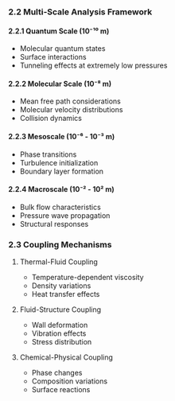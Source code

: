 ### 2.2 Multi-Scale Analysis Framework

#### 2.2.1 Quantum Scale (10⁻¹⁰ m)
- Molecular quantum states
- Surface interactions
- Tunneling effects at extremely low pressures

#### 2.2.2 Molecular Scale (10⁻⁸ m)
- Mean free path considerations
- Molecular velocity distributions
- Collision dynamics

#### 2.2.3 Mesoscale (10⁻⁶ - 10⁻³ m)
- Phase transitions
- Turbulence initialization
- Boundary layer formation

#### 2.2.4 Macroscale (10⁻² - 10² m)
- Bulk flow characteristics
- Pressure wave propagation
- Structural responses

### 2.3 Coupling Mechanisms
1. Thermal-Fluid Coupling
   - Temperature-dependent viscosity
   - Density variations
   - Heat transfer effects

2. Fluid-Structure Coupling
   - Wall deformation
   - Vibration effects
   - Stress distribution

3. Chemical-Physical Coupling
   - Phase changes
   - Composition variations
   - Surface reactions
